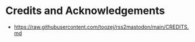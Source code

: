 # Credits and Acknowledgements

- https://raw.githubusercontent.com/toozej/rss2mastodon/main/CREDITS.md

